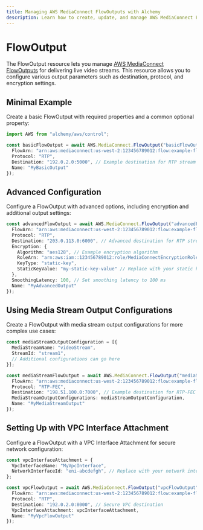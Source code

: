 ```yaml
---
title: Managing AWS MediaConnect FlowOutputs with Alchemy
description: Learn how to create, update, and manage AWS MediaConnect FlowOutputs using Alchemy Cloud Control.
---
```


# FlowOutput

The FlowOutput resource lets you manage [AWS MediaConnect FlowOutputs](https://docs.aws.amazon.com/mediaconnect/latest/userguide/) for delivering live video streams. This resource allows you to configure various output parameters such as destination, protocol, and encryption settings.

## Minimal Example

Create a basic FlowOutput with required properties and a common optional property:

```ts
import AWS from "alchemy/aws/control";

const basicFlowOutput = await AWS.MediaConnect.FlowOutput("basicFlowOutput", {
  FlowArn: "arn:aws:mediaconnect:us-west-2:123456789012:flow:example-flow",
  Protocol: "RTP",
  Destination: "192.0.2.0:5000", // Example destination for RTP stream
  Name: "MyBasicOutput"
});
```

## Advanced Configuration

Configure a FlowOutput with advanced options, including encryption and additional output settings:

```ts
const advancedFlowOutput = await AWS.MediaConnect.FlowOutput("advancedFlowOutput", {
  FlowArn: "arn:aws:mediaconnect:us-west-2:123456789012:flow:example-flow",
  Protocol: "RTP",
  Destination: "203.0.113.0:6000", // Advanced destination for RTP stream
  Encryption: {
    Algorithm: "aes128", // Example encryption algorithm
    RoleArn: "arn:aws:iam::123456789012:role/MediaConnectEncryptionRole",
    KeyType: "static-key",
    StaticKeyValue: "my-static-key-value" // Replace with your static key value
  },
  SmoothingLatency: 100, // Set smoothing latency to 100 ms
  Name: "MyAdvancedOutput"
});
```

## Using Media Stream Output Configurations

Create a FlowOutput with media stream output configurations for more complex use cases:

```ts
const mediaStreamOutputConfiguration = [{
  MediaStreamName: "videoStream",
  StreamId: "stream1",
  // Additional configurations can go here
}];

const mediaStreamFlowOutput = await AWS.MediaConnect.FlowOutput("mediaStreamFlowOutput", {
  FlowArn: "arn:aws:mediaconnect:us-west-2:123456789012:flow:example-flow",
  Protocol: "RTP-FEC",
  Destination: "198.51.100.0:7000", // Example destination for RTP-FEC
  MediaStreamOutputConfigurations: mediaStreamOutputConfiguration,
  Name: "MyMediaStreamOutput"
});
```

## Setting Up with VPC Interface Attachment

Configure a FlowOutput with a VPC Interface Attachment for secure network configuration:

```ts
const vpcInterfaceAttachment = {
  VpcInterfaceName: "MyVpcInterface",
  NetworkInterfaceId: "eni-abcdefgh", // Replace with your network interface ID
};

const vpcFlowOutput = await AWS.MediaConnect.FlowOutput("vpcFlowOutput", {
  FlowArn: "arn:aws:mediaconnect:us-west-2:123456789012:flow:example-flow",
  Protocol: "RTP",
  Destination: "192.0.2.0:8000", // Secure VPC destination
  VpcInterfaceAttachment: vpcInterfaceAttachment,
  Name: "MyVpcFlowOutput"
});
```